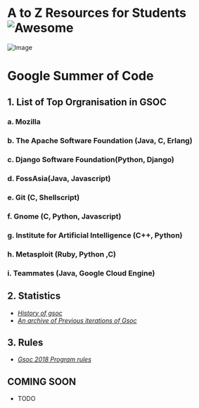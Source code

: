 

# A to Z Resources for Students ![Awesome](https://cdn.rawgit.com/sindresorhus/awesome/d7305f38d29fed78fa85652e3a63e154dd8e8829/media/badge.svg)


![Image](res/gsoc.jpg)

# Google Summer of Code 

## 1. List of Top Orgranisation in GSOC
### a. Mozilla

### b. The Apache Software Foundation (Java, C, Erlang)

### c. Django Software Foundation(Python, Django)

### d. FossAsia(Java, Javascript)

### e. Git (C, Shellscript)

### f. Gnome (C, Python, Javascript)

### g. Institute for Artificial Intelligence (C++, Python)

### h. Metasploit (Ruby, Python ,C)

### i. Teammates (Java, Google Cloud Engine)


## 2. Statistics

 * [*History of gsoc*](https://developers.google.com/open-source/gsoc/resources/stats)
 * [*An archive of Previous iterations of Gsoc* ](https://developers.google.com/open-source/gsoc/past-summers)
 
## 3. Rules

  * [*Gsoc 2018 Program rules*](https://summerofcode.withgoogle.com/rules/)
  
  
## COMING SOON 

- TODO
